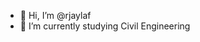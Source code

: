- 👋 Hi, I’m @rjaylaf
- 🌱 I’m currently studying Civil Engineering

<!---
rjaylaf/rjaylaf is a ✨ special ✨ repository because its `README.md` (this file) appears on your GitHub profile.
You can click the Preview link to take a look at your changes.
--->
